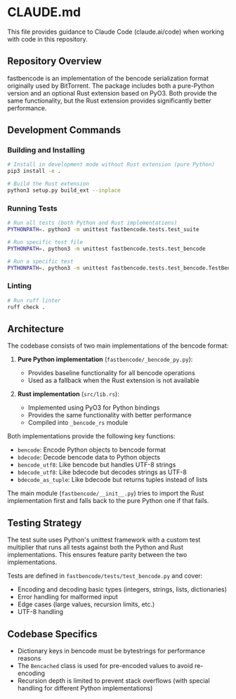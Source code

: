 # CLAUDE.md

This file provides guidance to Claude Code (claude.ai/code) when working with code in this repository.

## Repository Overview

fastbencode is an implementation of the bencode serialization format originally used by BitTorrent. The package includes both a pure-Python version and an optional Rust extension based on PyO3. Both provide the same functionality, but the Rust extension provides significantly better performance.

## Development Commands

### Building and Installing

```bash
# Install in development mode without Rust extension (pure Python)
pip3 install -e .

# Build the Rust extension
python3 setup.py build_ext --inplace
```

### Running Tests

```bash
# Run all tests (both Python and Rust implementations)
PYTHONPATH=. python3 -m unittest fastbencode.tests.test_suite

# Run specific test file
PYTHONPATH=. python3 -m unittest fastbencode.tests.test_bencode

# Run a specific test
PYTHONPATH=. python3 -m unittest fastbencode.tests.test_bencode.TestBencodeDecode.test_int
```

### Linting

```bash
# Run ruff linter
ruff check .
```

## Architecture

The codebase consists of two main implementations of the bencode format:

1. **Pure Python implementation** (`fastbencode/_bencode_py.py`):
   - Provides baseline functionality for all bencode operations
   - Used as a fallback when the Rust extension is not available

2. **Rust implementation** (`src/lib.rs`):
   - Implemented using PyO3 for Python bindings
   - Provides the same functionality with better performance
   - Compiled into `_bencode_rs` module

Both implementations provide the following key functions:
- `bencode`: Encode Python objects to bencode format
- `bdecode`: Decode bencode data to Python objects
- `bencode_utf8`: Like bencode but handles UTF-8 strings
- `bdecode_utf8`: Like bdecode but decodes strings as UTF-8
- `bdecode_as_tuple`: Like bdecode but returns tuples instead of lists

The main module (`fastbencode/__init__.py`) tries to import the Rust implementation first and falls back to the pure Python one if that fails.

## Testing Strategy

The test suite uses Python's unittest framework with a custom test multiplier that runs all tests against both the Python and Rust implementations. This ensures feature parity between the two implementations.

Tests are defined in `fastbencode/tests/test_bencode.py` and cover:
- Encoding and decoding basic types (integers, strings, lists, dictionaries)
- Error handling for malformed input
- Edge cases (large values, recursion limits, etc.)
- UTF-8 handling

## Codebase Specifics

- Dictionary keys in bencode must be bytestrings for performance reasons
- The `Bencached` class is used for pre-encoded values to avoid re-encoding
- Recursion depth is limited to prevent stack overflows (with special handling for different Python implementations)
